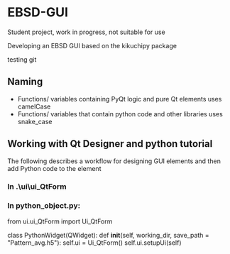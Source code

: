 # EBSD-GUI

Student project, work in progress, not suitable for use

Developing an EBSD GUI based on the kikuchipy package

testing git

## Naming
- Functions/ variables containing PyQt logic and pure Qt elements uses camelCase
- Functions/ variables that contain python code and other libraries uses snake_case

## Working with Qt Designer and python tutorial
The following describes a workflow for designing GUI elements and then add Python code to the element

### In .\ui\ui_QtForm

### In python_object.py:
from ui.ui_QtForm import Ui_QtForm

class PythonWidget(QWidget):
    def __init__(self, working_dir, save_path = "Pattern_avg.h5"):
        self.ui = Ui_QtForm()
        self.ui.setupUi(self)